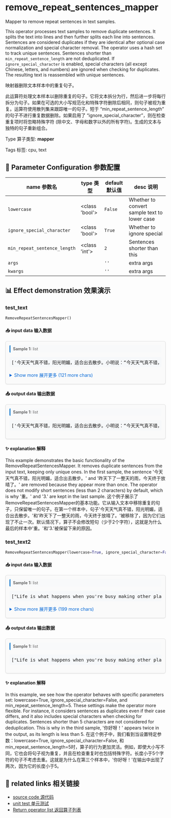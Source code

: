# remove_repeat_sentences_mapper

Mapper to remove repeat sentences in text samples.

This operator processes text samples to remove duplicate sentences. It splits the text into lines and then further splits each line into sentences. Sentences are considered duplicates if they are identical after optional case normalization and special character removal. The operator uses a hash set to track unique sentences. Sentences shorter than `min_repeat_sentence_length` are not deduplicated. If `ignore_special_character` is enabled, special characters (all except Chinese, letters, and numbers) are ignored when checking for duplicates. The resulting text is reassembled with unique sentences.

映射器删除文本样本中的重复句子。

此运算符处理文本样本以删除重复的句子。它将文本拆分为行，然后进一步将每行拆分为句子。如果在可选的大小写规范化和特殊字符删除后相同，则句子被视为重复。运算符使用散列集来跟踪唯一的句子。短于 “min_repeat_sentence_length” 的句子不进行重复数据删除。如果启用了 “ignore_special_character”，则在检查重复项时将忽略特殊字符 (除中文、字母和数字以外的所有字符)。生成的文本与独特的句子重新组合。

Type 算子类型: **mapper**

Tags 标签: cpu, text

## 🔧 Parameter Configuration 参数配置
| name 参数名 | type 类型 | default 默认值 | desc 说明 |
|--------|------|--------|------|
| `lowercase` | <class 'bool'> | `False` | Whether to convert sample text to lower case |
| `ignore_special_character` | <class 'bool'> | `True` | Whether to ignore special |
| `min_repeat_sentence_length` | <class 'int'> | `2` | Sentences shorter than this |
| `args` |  | `''` | extra args |
| `kwargs` |  | `''` | extra args |

## 📊 Effect demonstration 效果演示
### test_text
```python
RemoveRepeatSentencesMapper()
```

#### 📥 input data 输入数据
<div class="sample-card" style="border:1px solid #ddd; padding:12px; margin:8px 0; border-radius:6px; background:#fafafa; box-shadow:0 1px 3px rgba(0,0,0,0.1);"><div class="sample-header" style="background:#f8f9fa; padding:4px 8px; margin-bottom:6px; border-radius:3px; font-size:0.9em; color:#666; border-left:3px solid #007acc;"><strong>Sample 1:</strong> list</div><pre style="padding:6px; background:#f6f8fa; border-radius:4px; overflow-x:auto; white-space:pre; word-wrap:normal;">[&#x27;今天天气真不错，阳光明媚，适合出去散步。小明说：“今天天气真不错，我们去海边吧。” 小红回答说：“好主意！” 但是，小李觉得：“今天天气真不错，我们去爬山吧。” 今天天气真不错，阳光明媚，适合出去散步。昨天下了一整天的雨，今天终于放晴了。昨天下了一整天的雨，今天终于放晴了。&#x27;, &#x27;The quick brown fox jumps over the lazy dog. Isn\&#x27;t it amazing how a simple sentence can contain every letter of the alphabet? The quick brown fox jumps over the lazy dog. Speaking of weather, yesterday was quite dreary; however, today is absolutely delightful. Isn\&#x27;t it amazing how a simple sentence can contain every letter of the alphabet? &quot;Let\&#x27;s seize the day,&quot; Tom exclaimed, full of enthusiasm. &quot;Let\&#x27;s seize the day,&quot; Tom exclaimed, full of enthusi...</pre><details style='margin:6px 0;'><summary style='cursor:pointer; color:#0366d6;'>Show more 展开更多 (121 more chars)</summary><pre style="padding:6px; background:#f6f8fa; border-radius:4px; overflow-x:auto; white-space:pre; word-wrap:normal;">[&#x27;今天天气真不错，阳光明媚，适合出去散步。小明说：“今天天气真不错，我们去海边吧。” 小红回答说：“好主意！” 但是，小李觉得：“今天天气真不错，我们去爬山吧。” 今天天气真不错，阳光明媚，适合出去散步。昨天下了一整天的雨，今天终于放晴了。昨天下了一整天的雨，今天终于放晴了。&#x27;, &#x27;The quick brown fox jumps over the lazy dog. Isn\&#x27;t it amazing how a simple sentence can contain every letter of the alphabet? The quick brown fox jumps over the lazy dog. Speaking of weather, yesterday was quite dreary; however, today is absolutely delightful. Isn\&#x27;t it amazing how a simple sentence can contain every letter of the alphabet? &quot;Let\&#x27;s seize the day,&quot; Tom exclaimed, full of enthusiasm. &quot;Let\&#x27;s seize the day,&quot; Tom exclaimed, full of enthusiasm.&#x27;, &#x27;我很开心 。但是你不开心  。我很开心 。\n你好呀！我很开心 。我好的。你好呀！&#x27;, &#x27;默认配置下，长度低于2的句子不会被去重。去重？去重。去重！重。重...... 重! 1234？3215. 1234. 3. 3. 3&#x27;]</pre></details></div>

#### 📤 output data 输出数据
<div class="sample-card" style="border:1px solid #ddd; padding:12px; margin:8px 0; border-radius:6px; background:#fafafa; box-shadow:0 1px 3px rgba(0,0,0,0.1);"><div class="sample-header" style="background:#f8f9fa; padding:4px 8px; margin-bottom:6px; border-radius:3px; font-size:0.9em; color:#666; border-left:3px solid #007acc;"><strong>Sample 1:</strong> list</div><pre style="padding:6px; background:#f6f8fa; border-radius:4px; overflow-x:auto; white-space:pre; word-wrap:normal;">[&#x27;今天天气真不错，阳光明媚，适合出去散步。小明说：“今天天气真不错，我们去海边吧。” 小红回答说：“好主意！” 但是，小李觉得：“今天天气真不错，我们去爬山吧。”昨天下了一整天的雨，今天终于放晴了。&#x27;, &#x27;The quick brown fox jumps over the lazy dog. Isn\&#x27;t it amazing how a simple sentence can contain every letter of the alphabet? Speaking of weather, yesterday was quite dreary; however, today is absolutely delightful. &quot;Let\&#x27;s seize the day,&quot; Tom exclaimed, full of enthusiasm.&#x27;, &#x27;我很开心 。但是你不开心  。\n你好呀！我好的。&#x27;, &#x27;默认配置下，长度低于2的句子不会被去重。去重？重。重...... 重! 1234？3215. 3. 3. 3&#x27;]</pre></div>

#### ✨ explanation 解释
This example demonstrates the basic functionality of the RemoveRepeatSentencesMapper. It removes duplicate sentences from the input text, keeping only unique ones. In the first sample, the sentence '今天天气真不错，阳光明媚，适合出去散步。' and '昨天下了一整天的雨，今天终于放晴了。' are removed because they appear more than once. The operator does not modify short sentences (less than 2 characters) by default, which is why '重。' and '3.' are kept in the last sample.
这个例子展示了RemoveRepeatSentencesMapper的基本功能。它从输入文本中移除重复的句子，只保留唯一的句子。在第一个样本中，句子'今天天气真不错，阳光明媚，适合出去散步。'和'昨天下了一整天的雨，今天终于放晴了。'被移除了，因为它们出现了不止一次。默认情况下，算子不会修改短句（少于2个字符），这就是为什么最后的样本中'重。'和'3.'被保留下来的原因。

### test_text2
```python
RemoveRepeatSentencesMapper(lowercase=True, ignore_special_character=False, min_repeat_sentence_length=5)
```

#### 📥 input data 输入数据
<div class="sample-card" style="border:1px solid #ddd; padding:12px; margin:8px 0; border-radius:6px; background:#fafafa; box-shadow:0 1px 3px rgba(0,0,0,0.1);"><div class="sample-header" style="background:#f8f9fa; padding:4px 8px; margin-bottom:6px; border-radius:3px; font-size:0.9em; color:#666; border-left:3px solid #007acc;"><strong>Sample 1:</strong> list</div><pre style="padding:6px; background:#f6f8fa; border-radius:4px; overflow-x:auto; white-space:pre; word-wrap:normal;">[&quot;Life is what happens when you&#x27;re busy making other plans. John Lennon once said. Life is what happens when you&#x27;re busy making other plans. This phrase has resonated with many people over the years. 人生就是当你忙于制定其他计划时发生的事情。对很多人来说，这句话引起了共鸣。&quot;, &#x27;The quick brown fox jumps over the lazy dog. Isn\&#x27;t it amazing how a simple sentence can contain every letter of the alphabet? The quick brown fox jumps over the lazy dog. Speaking of weather, yesterday was quite dreary; however, today is absolutely delightful. Isn\&#x27;t it amazing how a simple sentence can contain every letter of the alphabet? &quot;Let\&#x27;s seize t...</pre><details style='margin:6px 0;'><summary style='cursor:pointer; color:#0366d6;'>Show more 展开更多 (199 more chars)</summary><pre style="padding:6px; background:#f6f8fa; border-radius:4px; overflow-x:auto; white-space:pre; word-wrap:normal;">[&quot;Life is what happens when you&#x27;re busy making other plans. John Lennon once said. Life is what happens when you&#x27;re busy making other plans. This phrase has resonated with many people over the years. 人生就是当你忙于制定其他计划时发生的事情。对很多人来说，这句话引起了共鸣。&quot;, &#x27;The quick brown fox jumps over the lazy dog. Isn\&#x27;t it amazing how a simple sentence can contain every letter of the alphabet? The quick brown fox jumps over the lazy dog. Speaking of weather, yesterday was quite dreary; however, today is absolutely delightful. Isn\&#x27;t it amazing how a simple sentence can contain every letter of the alphabet? &quot;Let\&#x27;s seize the day,&quot; Tom exclaimed, full of enthusiasm. &quot;Let\&#x27;s seize the day,&quot; Tom exclaimed, full of enthusiasm.&#x27;, &#x27;我很开心 。但是你不开心  。我很开心 。\n你好呀！我很开心 。我好的。你好呀！&#x27;, &#x27;去重？去重。去重！重。重...... 重! 1234？3215. 1234. 3. 3. 3&#x27;]</pre></details></div>

#### 📤 output data 输出数据
<div class="sample-card" style="border:1px solid #ddd; padding:12px; margin:8px 0; border-radius:6px; background:#fafafa; box-shadow:0 1px 3px rgba(0,0,0,0.1);"><div class="sample-header" style="background:#f8f9fa; padding:4px 8px; margin-bottom:6px; border-radius:3px; font-size:0.9em; color:#666; border-left:3px solid #007acc;"><strong>Sample 1:</strong> list</div><pre style="padding:6px; background:#f6f8fa; border-radius:4px; overflow-x:auto; white-space:pre; word-wrap:normal;">[&quot;Life is what happens when you&#x27;re busy making other plans. John Lennon once said. This phrase has resonated with many people over the years. 人生就是当你忙于制定其他计划时发生的事情。对很多人来说，这句话引起了共鸣。&quot;, &#x27;The quick brown fox jumps over the lazy dog. Isn\&#x27;t it amazing how a simple sentence can contain every letter of the alphabet? Speaking of weather, yesterday was quite dreary; however, today is absolutely delightful. &quot;Let\&#x27;s seize the day,&quot; Tom exclaimed, full of enthusiasm.&#x27;, &#x27;我很开心 。但是你不开心  。\n你好呀！我好的。你好呀！&#x27;, &#x27;去重？去重。去重！重。重...... 重! 1234？3215. 1234. 3. 3. 3&#x27;]</pre></div>

#### ✨ explanation 解释
In this example, we see how the operator behaves with specific parameters set: lowercase=True, ignore_special_character=False, and min_repeat_sentence_length=5. These settings make the operator more flexible. For instance, it considers sentences as duplicates even if their case differs, and it also includes special characters when checking for duplicates. Sentences shorter than 5 characters are not considered for deduplication. This is why in the third sample, '你好呀！' appears twice in the output, as its length is less than 5.
在这个例子中，我们看到当设置特定参数：lowercase=True, ignore_special_character=False, 和 min_repeat_sentence_length=5时，算子的行为更加灵活。例如，即使大小写不同，它也会将句子视为重复，并且在检查重复时也包括特殊字符。长度小于5个字符的句子不考虑去重。这就是为什么在第三个样本中，'你好呀！'在输出中出现了两次，因为它的长度小于5。


## 🔗 related links 相关链接
- [source code 源代码](../../../data_juicer/ops/mapper/remove_repeat_sentences_mapper.py)
- [unit test 单元测试](../../../tests/ops/mapper/test_remove_repeat_sentences_mapper.py)
- [Return operator list 返回算子列表](../../Operators.md)